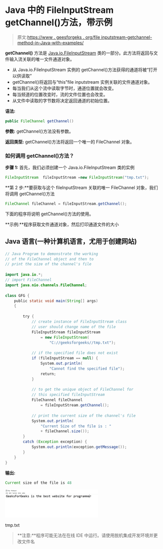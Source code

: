 # Java 中的 FileInputStream getChannel()方法，带示例

> 原文:[https://www . geesforgeks . org/file inputstream-getchannel-method-in-Java-with-examples/](https://www.geeksforgeeks.org/fileinputstream-getchannel-method-in-java-with-examples/)

**getChannel()** 方法是 [Java.io.FileInputStream](https://www.geeksforgeeks.org/java-io-fileinputstream-class-java/) 类的一部分。此方法将返回与文件输入流关联的唯一文件通道对象。

*   从 Java.io.FileInputStream 实例的 getChannel()方法获得的通道将被“打开以供读取”
*   getChannel()将返回与“this”file inputstream 实例关联的文件通道对象。
*   每当我们从这个流中读取字节时，通道位置就会改变。
*   每当频道的位置改变时，流的文件位置也会改变。
*   从文件中读取的字节数将决定返回通道的初始位置。

**语法:**

```java
public FileChannel getChannel()
```

**参数:** getChannel()方法没有参数。

**返回类型:** getChannel()方法将返回一个唯一的 FileChannel 对象。

### **如何调用 getChannel()方法？**

**步骤 1:** 首先，我们必须创建一个 Java.io.FileInputStream 类的实例

```java
FileInputStream  fileInputStream =new FileInputStream("tmp.txt");
```

**第 2 步:**要获取与这个 fileInputStream 关联的唯一 FileChannel 对象，我们将调用 getChannel()方法

```java
FileChannel fileChannel = fileInputStream.getChannel();
```

下面的程序将说明 getChannel()方法的使用。

**示例:**程序获取文件通道对象，然后打印通道文件的大小

## Java 语言(一种计算机语言，尤用于创建网站)

```java
// Java Program to demonstrate the working
// of the FileChannel object and then to
// print the size of the channel's file

import java.io.*;
// import FileChannel
import java.nio.channels.FileChannel;

class GFG {
    public static void main(String[] args)
    {

        try {
            // create instance of FileInputStream class
            // user should change name of the file
            FileInputStream fileInputStream
                = new FileInputStream(
                    "C://geeksforgeeks//tmp.txt");

            // if the specified file does not exist
            if (fileInputStream == null) {
                System.out.println(
                    "Cannot find the specified file");
                return;
            }

            // to get the unique object of FileChannel for
            // this specified fileInputStream
            FileChannel fileChannel
                = fileInputStream.getChannel();

            // print the current size of the channel's file
            System.out.println(
                "Current Size of the file is : "
                + fileChannel.size());
        }
        catch (Exception exception) {
            System.out.println(exception.getMessage());
        }
    }
}
```

**输出:**

```java
Current size of the file is 48
```

![](img/3a754515c068b0e1f353ad0a4529d08c.png)

tmp.txt

> **注意:**程序可能无法在在线 IDE 中运行。请使用脱机集成开发环境并更改文件名